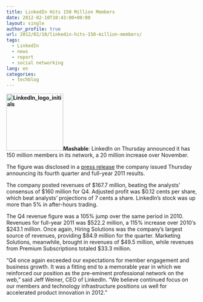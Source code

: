 ```yaml
---
title: LinkedIn Hits 150 Million Members
date: 2012-02-10T10:43:00+00:00
layout: single
author_profile: true
url: 2012/02/10/linkedin-hits-150-million-members/
tags:
  - LinkedIn
  - news
  - report
  - social networking
lang: en
categories: 
  - techblog
---
```

**<img class="alignright size-thumbnail wp-image-7238" src="/images/2012/02/LinkedIn_logo_initials-150x150.png" alt="LinkedIn_logo_initials" width="150" height="150" srcset="/images/sites/3/2012/02/LinkedIn_logo_initials-150x150.png 150w, /images/sites/3/2012/02/LinkedIn_logo_initials-300x300.png 300w, /images/sites/3/2012/02/LinkedIn_logo_initials.png 768w" sizes="(max-width: 150px) 100vw, 150px" />Mashable**: LinkedIn on Thursday announced it has 150 million members in its network, a 20 million increase over November.

The figure was disclosed in a [press release](http://www.globenewswire.com/newsroom/news.html?d=245362) the company issued Thursday announcing its fourth quarter and full-year 2011 results.

The company posted revenues of $167.7 million, beating the analysts’ consensus of $160 million for Q4. Adjusted profit was $0.12 cents per share, which beat analysts’ projections of 7 cents a share. LinkedIn’s stock was up more than 5% in after-hours trading.

The Q4 revenue figure was a 105% jump over the same period in 2010. Revenues for full-year 2011 was $522.2 million, a 115% increase over 2010′s $243.1 million. Once again, Hiring Solutions was the company’s largest source of revenues, providing $84.9 million for the quarter. Marketing Solutions, meanwhile, brought in revenues of $49.5 million, while revenues from Premium Subscriptions totaled $33.3 million.

“Q4 once again exceeded our expectations for member engagement and business growth. It was a fitting end to a memorable year in which we reinforced our position as the pre-eminent professional network on the web,” said Jeff Weiner, CEO of LinkedIn. “We believe continued focus on our members and technology infrastructure positions us well for accelerated product innovation in 2012.”